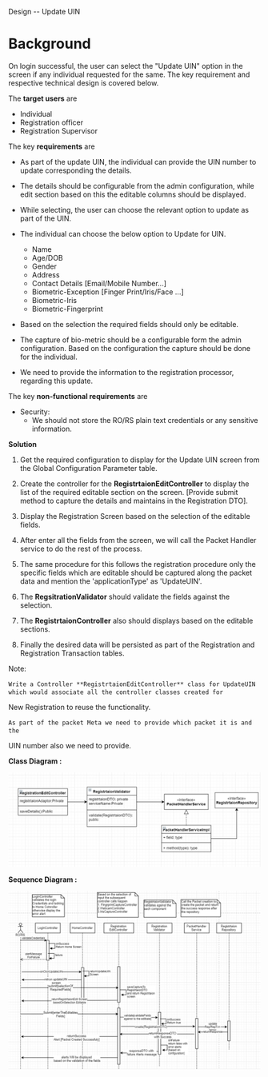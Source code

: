 Design -- Update UIN

**Background**
==============

On login successful, the user can select the "Update UIN" option in the
screen if any individual requested for the same. The key requirement and
respective technical design is covered below.

The **target users** are

-   Individual
-   Registration officer
-   Registration Supervisor

The key **requirements** are

-   As part of the update UIN, the individual can provide the UIN number
    to update corresponding the details.

-   The details should be configurable from the admin configuration,
    while edit section based on this the editable columns should be
    displayed.

-   While selecting, the user can choose the relevant option to update
    as part of the UIN.

-   The individual can choose the below option to Update for UIN.

    -   Name
    -   Age/DOB
    -   Gender
    -   Address
    -   Contact Details \[Email/Mobile Number\...\]
    -   Biometric-Exception \[Finger Print/Iris/Face ...\]
    -   Biometric-Iris
    -   Biometric-Fingerprint

-   Based on the selection the required fields should only be editable.

-   The capture of bio-metric should be a configurable form the admin
    configuration. Based on the configuration the capture should be done
    for the individual.

-   We need to provide the information to the registration processor,
    regarding this update.

The key **non-functional requirements** are

-   Security:
    -   We should not store the RO/RS plain text credentials or any
        sensitive information.

**Solution**

1.  Get the required configuration to display for the Update UIN screen
    from the Global Configuration Parameter table.

2.  Create the controller for the **RegistrtaionEditController** to
    display the list of the required editable section on the screen.
    \[Provide submit method to capture the details and maintains in the
    Registration DTO\].

3.  Display the Registration Screen based on the selection of the
    editable fields.

4.  After enter all the fields from the screen, we will call the Packet
    Handler service to do the rest of the process.

5.  The same procedure for this follows the registration procedure only
    the specific fields which are editable should be captured along the
    packet data and mention the 'applicationType' as 'UpdateUIN'.

6.  The **RegsitrationValidator** should validate the fields against
    the selection.

7.  The **RegistrtaionController** also should displays based on the
    editable sections.

8.  Finally the desired data will be persisted as part of the
    Registration and Registration Transaction tables.

Note:

	Write a Controller **RegistrtaionEditController** class for UpdateUIN which would associate all the controller classes created for 
New Registration to reuse the functionality.

	As part of the packet Meta we need to provide which packet it is and the
UIN number also we need to provide.

**Class Diagram :**

![Update UIN Class Diagram](_images/update_uin_class_diagram.png)

**Sequence Diagram :**

![Update UIN Sequence Diagram](_images/update_uin_seq_diagram.png)

